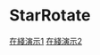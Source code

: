 # StarRotate
[在綫演示1](https://liao123-git.github.io/StarRotate/)
[在綫演示2](http://ldl1204.xyz/StarRotate/)
